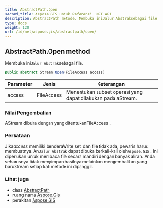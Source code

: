 ```yaml
---
title: AbstractPath.Open
second_title: Aspose.GIS untuk Referensi .NET API
description: AbstractPath metode. Membuka iniJalur Abstraksebagai file.
type: docs
weight: 120
url: /id/net/aspose.gis/abstractpath/open/
---
```

## AbstractPath.Open method

Membuka ini`Jalur Abstrak`sebagai file.

```csharp
public abstract Stream Open(FileAccess access)
```

| Parameter | Jenis | Keterangan |
| --- | --- | --- |
| access | FileAccess | Menentukan subset operasi yang dapat dilakukan pada aStream. |

### Nilai Pengembalian

AStream dibuka dengan yang ditentukanFileAccess .

### Perkataan

Jika*access* memiliki benderaWrite set, dan file tidak ada, pewaris harus membuatnya. An`Jalur Abstrak` dapat dibuka berkali-kali oleh`Aspose.GIS` . Ini diperlukan untuk membaca file secara mandiri dengan banyak aliran. Anda seharusnya tidak menyimpan hasilnya melainkan mengembalikan yang baruStream setiap kali metode ini dipanggil.

### Lihat juga

* class [AbstractPath](../)
* ruang nama [Aspose.Gis](../../abstractpath/)
* perakitan [Aspose.GIS](../../../)


